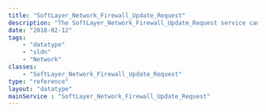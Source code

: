 ```yaml
---
title: "SoftLayer_Network_Firewall_Update_Request"
description: "The SoftLayer_Network_Firewall_Update_Request service can be used to create SoftLayer network component firewall rules update requests.  Update requests are added to a transaction queue and are typically posted in about 60 seconds.  After they are posted, they are listed as current rules via the [[SoftLayer Network Component Firewall]] service. Use the [[SoftLayer Network Component Firewall]] service to view current rules. Use the [[SoftLayer Network Firewall Template]] service to pull SoftLayer recommended rule set templates. "
date: "2018-02-12"
tags:
    - "datatype"
    - "sldn"
    - "Network"
classes:
    - "SoftLayer_Network_Firewall_Update_Request"
type: "reference"
layout: "datatype"
mainService : "SoftLayer_Network_Firewall_Update_Request"
---
```

